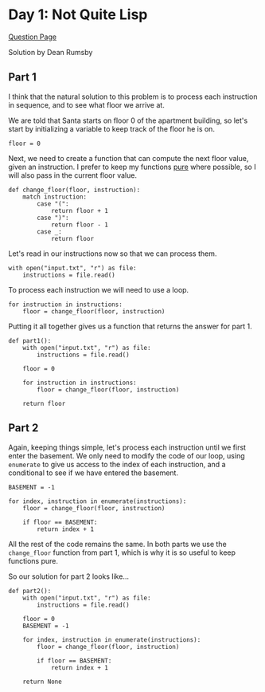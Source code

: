# Day 1: Not Quite Lisp

[Question Page](https://adventofcode.com/2015/day/1)

Solution by Dean Rumsby

## Part 1

I think that the natural solution to this problem is to process each instruction in sequence,
and to see what floor we arrive at.

We are told that Santa starts on floor 0 of the apartment building, so let's start by
initializing a variable to keep track of the floor he is on.

```
floor = 0
```

Next, we need to create a function that can compute the next floor value, given an instruction.
I prefer to keep my functions [pure](https://en.wikipedia.org/wiki/Pure_function) where possible,
so I will also pass in the current floor value.

```
def change_floor(floor, instruction):
    match instruction:
        case "(":
            return floor + 1
        case ")":
            return floor - 1
        case _:
            return floor
```

Let's read in our instructions now so that we can process them.

```
with open("input.txt", "r") as file:
    instructions = file.read()
```

To process each instruction we will need to use a loop.

```
for instruction in instructions:
    floor = change_floor(floor, instruction)
```

Putting it all together gives us a function that returns the answer for part 1.

```
def part1():
    with open("input.txt", "r") as file:
        instructions = file.read()

    floor = 0

    for instruction in instructions:
        floor = change_floor(floor, instruction)

    return floor
```

## Part 2

Again, keeping things simple, let's process each instruction until we first enter the basement.
We only need to modify the code of our loop, using `enumerate` to give us access to the index of
each instruction, and a conditional to see if we have entered the basement.

```
BASEMENT = -1

for index, instruction in enumerate(instructions):
    floor = change_floor(floor, instruction)

    if floor == BASEMENT:
        return index + 1
```

All the rest of the code remains the same. In both parts we use the `change_floor` function from part 1, which is why
it is so useful to keep functions pure.

So our solution for part 2 looks like...

```
def part2():
    with open("input.txt", "r") as file:
        instructions = file.read()

    floor = 0
    BASEMENT = -1

    for index, instruction in enumerate(instructions):
        floor = change_floor(floor, instruction)

        if floor == BASEMENT:
            return index + 1

    return None
```
